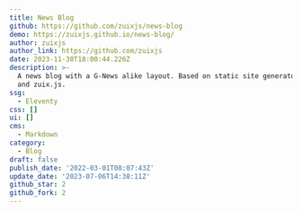 ```yaml
---
title: News Blog
github: https://github.com/zuixjs/news-blog
demo: https://zuixjs.github.io/news-blog/
author: zuixjs
author_link: https://github.com/zuixjs
date: 2023-11-30T18:00:44.226Z
description: >-
  A news blog with a G-News alike layout. Based on static site generator 11ty
  and zuix.js.
ssg:
  - Eleventy
css: []
ui: []
cms:
  - Markdown
category:
  - Blog
draft: false
publish_date: '2022-03-01T08:07:43Z'
update_date: '2023-07-06T14:38:11Z'
github_star: 2
github_fork: 2
---
```

